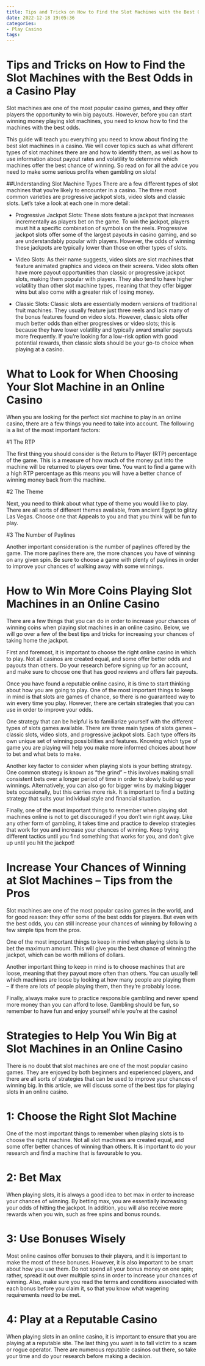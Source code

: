 ```yaml
---
title: Tips and Tricks on How to Find the Slot Machines with the Best Odds in a Casino Play 
date: 2022-12-18 19:05:36
categories:
- Play Casino
tags:
---
```



#  Tips and Tricks on How to Find the Slot Machines with the Best Odds in a Casino Play 
Slot machines are one of the most popular casino games, and they offer players the opportunity to win big payouts. However, before you can start winning money playing slot machines, you need to know how to find the machines with the best odds.

This guide will teach you everything you need to know about finding the best slot machines in a casino. We will cover topics such as what different types of slot machines there are and how to identify them, as well as how to use information about payout rates and volatility to determine which machines offer the best chance of winning. So read on for all the advice you need to make some serious profits when gambling on slots!

##Understanding Slot Machine Types
There are a few different types of slot machines that you’re likely to encounter in a casino. The three most common varieties are progressive jackpot slots, video slots and classic slots. Let’s take a look at each one in more detail:

* Progressive Jackpot Slots: These slots feature a jackpot that increases incrementally as players bet on the game. To win the jackpot, players must hit a specific combination of symbols on the reels. Progressive jackpot slots offer some of the largest payouts in casino gaming, and so are understandably popular with players. However, the odds of winning these jackpots are typically lower than those on other types of slots.

* Video Slots: As their name suggests, video slots are slot machines that feature animated graphics and videos on their screens. Video slots often have more payout opportunities than classic or progressive jackpot slots, making them popular with players. They also tend to have higher volatility than other slot machine types, meaning that they offer bigger wins but also come with a greater risk of losing money.

* Classic Slots: Classic slots are essentially modern versions of traditional fruit machines. They usually feature just three reels and lack many of the bonus features found on video slots. However, classic slots offer much better odds than either progressives or video slots; this is because they have lower volatility and typically award smaller payouts more frequently. If you’re looking for a low-risk option with good potential rewards, then classic slots should be your go-to choice when playing at a casino.

#  What to Look for When Choosing Your Slot Machine in an Online Casino 

When you are looking for the perfect slot machine to play in an online casino, there are a few things you need to take into account. The following is a list of the most important factors:

#1 The RTP 

The first thing you should consider is the Return to Player (RTP) percentage of the game. This is a measure of how much of the money put into the machine will be returned to players over time. You want to find a game with a high RTP percentage as this means you will have a better chance of winning money back from the machine.

#2 The Theme 

Next, you need to think about what type of theme you would like to play. There are all sorts of different themes available, from ancient Egypt to glitzy Las Vegas. Choose one that Appeals to you and that you think will be fun to play.

#3 The Number of Paylines 

Another important consideration is the number of paylines offered by the game. The more paylines there are, the more chances you have of winning on any given spin. Be sure to choose a game with plenty of paylines in order to improve your chances of walking away with some winnings.

#  How to Win More Coins Playing Slot Machines in an Online Casino 

There are a few things that you can do in order to increase your chances of winning coins when playing slot machines in an online casino. Below, we will go over a few of the best tips and tricks for increasing your chances of taking home the jackpot.

First and foremost, it is important to choose the right online casino in which to play. Not all casinos are created equal, and some offer better odds and payouts than others. Do your research before signing up for an account, and make sure to choose one that has good reviews and offers fair payouts.

Once you have found a reputable online casino, it is time to start thinking about how you are going to play. One of the most important things to keep in mind is that slots are games of chance, so there is no guaranteed way to win every time you play. However, there are certain strategies that you can use in order to improve your odds.

One strategy that can be helpful is to familiarize yourself with the different types of slots games available. There are three main types of slots games – classic slots, video slots, and progressive jackpot slots. Each type offers its own unique set of winning possibilities and features. Knowing which type of game you are playing will help you make more informed choices about how to bet and what bets to make.

Another key factor to consider when playing slots is your betting strategy. One common strategy is known as “the grind” – this involves making small consistent bets over a longer period of time in order to slowly build up your winnings. Alternatively, you can also go for bigger wins by making bigger bets occasionally, but this carries more risk. It is important to find a betting strategy that suits your individual style and financial situation.

Finally, one of the most important things to remember when playing slot machines online is not to get discouraged if you don’t win right away. Like any other form of gambling, it takes time and practice to develop strategies that work for you and increase your chances of winning. Keep trying different tactics until you find something that works for you, and don’t give up until you hit the jackpot!

#  Increase Your Chances of Winning at Slot Machines – Tips from the Pros 

Slot machines are one of the most popular casino games in the world, and for good reason: they offer some of the best odds for players. But even with the best odds, you can still increase your chances of winning by following a few simple tips from the pros.

One of the most important things to keep in mind when playing slots is to bet the maximum amount. This will give you the best chance of winning the jackpot, which can be worth millions of dollars.

Another important thing to keep in mind is to choose machines that are loose, meaning that they payout more often than others. You can usually tell which machines are loose by looking at how many people are playing them – if there are lots of people playing them, then they’re probably loose.

Finally, always make sure to practice responsible gambling and never spend more money than you can afford to lose. Gambling should be fun, so remember to have fun and enjoy yourself while you’re at the casino!

#  Strategies to Help You Win Big at Slot Machines in an Online Casino

There is no doubt that slot machines are one of the most popular casino games. They are enjoyed by both beginners and experienced players, and there are all sorts of strategies that can be used to improve your chances of winning big. In this article, we will discuss some of the best tips for playing slots in an online casino.

# 1: Choose the Right Slot Machine

One of the most important things to remember when playing slots is to choose the right machine. Not all slot machines are created equal, and some offer better chances of winning than others. It is important to do your research and find a machine that is favourable to you.

# 2: Bet Max

When playing slots, it is always a good idea to bet max in order to increase your chances of winning. By betting max, you are essentially increasing your odds of hitting the jackpot. In addition, you will also receive more rewards when you win, such as free spins and bonus rounds.

# 3: Use Bonuses Wisely

Most online casinos offer bonuses to their players, and it is important to make the most of these bonuses. However, it is also important to be smart about how you use them. Do not spend all your bonus money on one spin; rather, spread it out over multiple spins in order to increase your chances of winning. Also, make sure you read the terms and conditions associated with each bonus before you claim it, so that you know what wagering requirements need to be met.

# 4: Play at a Reputable Casino

When playing slots in an online casino, it is important to ensure that you are playing at a reputable site. The last thing you want is to fall victim to a scam or rogue operator. There are numerous reputable casinos out there, so take your time and do your research before making a decision.